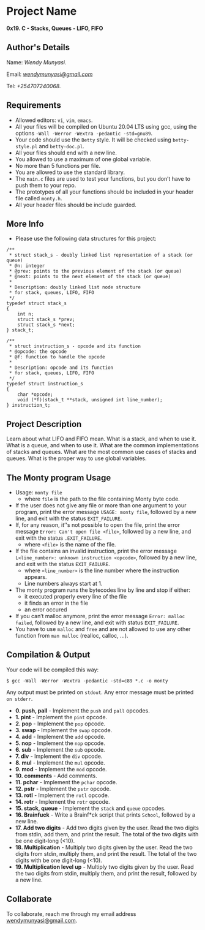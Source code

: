 # Project Name
**0x19. C - Stacks, Queues - LIFO, FIFO**

## Author's Details
Name: *Wendy Munyasi.*

Email: *wendymunyasi@gmail.com*

Tel: *+254707240068.*

##  Requirements
*   Allowed editors: `vi`, `vim`, `emacs`.
*   All your files will be compiled on Ubuntu 20.04 LTS using gcc, using the options `-Wall -Werror -Wextra -pedantic -std=gnu89`.
*   Your code should use the `Betty` style. It will be checked using `betty-style.pl` and `betty-doc.pl`.
*   All your files should end with a new line.
*   You allowed to use a maximum of one global variable.
*   No more than 5 functions per file.
*   You are allowed to use the standard library.
*   The `main.c` files are used to test your functions, but you don’t have to push them to your repo.
*   The prototypes of all your functions should be included in your header file called `monty.h`.
*   All your header files should be include guarded.


##  More Info
*   Please use the following data structures for this project:

```
/**
 * struct stack_s - doubly linked list representation of a stack (or queue)
 * @n: integer
 * @prev: points to the previous element of the stack (or queue)
 * @next: points to the next element of the stack (or queue)
 *
 * Description: doubly linked list node structure
 * for stack, queues, LIFO, FIFO
 */
typedef struct stack_s
{
	int n;
	struct stack_s *prev;
	struct stack_s *next;
} stack_t;
```

```
/**
 * struct instruction_s - opcode and its function
 * @opcode: the opcode
 * @f: function to handle the opcode
 *
 * Description: opcode and its function
 * for stack, queues, LIFO, FIFO
 */
typedef struct instruction_s
{
	char *opcode;
	void (*f)(stack_t **stack, unsigned int line_number);
} instruction_t;
```

## Project Description
Learn about what  LIFO and FIFO mean.
What is a stack, and when to use it.
What is a queue, and when to use it.
What are the common implementations of stacks and queues.
What are the most common use cases of stacks and queues.
What is the proper way to use global variables.

## The Monty program Usage
* 	Usage: `monty file`
  	*	where `file` is the path to the file containing Monty byte code.
*   If the user does not give any file or more than one argument to your program, print the error message `USAGE: monty file`, followed by a new line, and exit with the status `EXIT_FAILURE`.
*	If, for any reason, it’'s not possible to open the file, print the error message `Error: Can't open file <file>`, followed by a new line, and exit with the status `.EXIT_FAILURE`.
	*	where `<file>` is the name of the file.
* 	If the file contains an invalid instruction, print the error message `L<line_number>: unknown instruction <opcode>`, followed by a new line, and exit with the status `EXIT_FAILURE`.
	*	where `<line_number>` is the line number where the instruction appears.
	*	Line numbers always start at 1.
* 	The monty program runs the bytecodes line by line and stop if either:
	*	it executed properly every line of the file
	*	it finds an error in the file
	*	an error occured
* 	If you can’t malloc anymore, print the error message `Error: malloc failed`, followed by a new line, and exit with status `EXIT_FAILURE`.
* 	You have to use `malloc` and `free` and are not allowed to use any other function from `man malloc` (realloc, calloc, …).

## Compilation & Output
Your code will be compiled this way:
```
$ gcc -Wall -Werror -Wextra -pedantic -std=c89 *.c -o monty
```
Any output must be printed on `stdout`.
Any error message must be printed `on stderr`.


* **0. push, pall** - Implement the `push` and `pall` opcodes.
* **1. pint** - Implement the `pint` opcode.
* **2. pop** - Implement the `pop` opcode.
* **3. swap** - Implement the `swap` opcode.
* **4. add** - Implement the `add` opcode.
* **5. nop** - Implement the `nop` opcode.
* **6. sub** - Implement the `sub` opcode.
* **7. div** - Implement the `div` opcode.
* **8. mul** - Implement the `mul` opcode.
* **9. mod** - Implement the `mod` opcode.
* **10. comments** - Add comments.
* **11. pchar** - Implement the `pchar` opcode.
* **12. pstr** - Implement the `pstr` opcode.
* **13. rotl** - Implement the `rotl` opcode.
* **14. rotr** - Implement the `rotr` opcode.
* **15. stack, queue** - Implement the `stack` and `queue` opcodes.
* **16. Brainfuck** - Write a Brainf*ck script that prints `School`, followed by a new line.
* **17. Add two digits** - Add two digits given by the user. Read the two digits from stdin, add them, and print the result. The total of the two digits with be one digit-long (<10).
* **18. Multiplication** - Multiply two digits given by the user. Read the two digits from stdin, multiply them, and print the result. The total of the two digits with be one digit-long (<10).
* **19. Multiplication level up** - Multiply two digits given by the user. Read the two digits from stdin, multiply them, and print the result, followed by a new line.


## Collaborate

To collaborate, reach me through my email address wendymunyasi@gmail.com.
